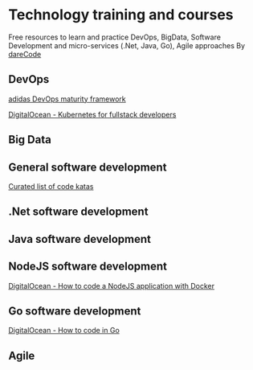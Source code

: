 # Technology training and courses
Free resources to learn and practice DevOps, BigData, Software Development and micro-services (.Net, Java, Go), Agile approaches 
By [dareCode](https://www.darecode.com)

## DevOps

[adidas DevOps maturity framework](https://github.com/adidas/adidas-devops-maturity-framework/blob/master/framework/dmii.md)

[DigitalOcean - Kubernetes for fullstack developers](https://www.digitalocean.com/community/curriculums/kubernetes-for-full-stack-developers)


## Big Data

## General software development
[Curated list of code katas](https://github.com/gamontal/awesome-katas)

## .Net software development

## Java software development

## NodeJS software development

[DigitalOcean - How to code a NodeJS application with Docker](https://www.digitalocean.com/community/tutorials/how-to-build-a-node-js-application-with-docker)


## Go software development

[DigitalOcean - How to code in Go](https://www.digitalocean.com/community/tutorial_series/how-to-code-in-go)


## Agile
